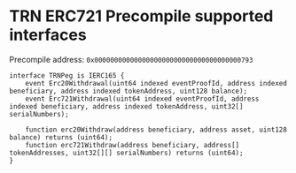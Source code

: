 # TRN ERC721 Precompile supported interfaces

Precompile address: `0x0000000000000000000000000000000000000793`

```solidity
interface TRNPeg is IERC165 {
    event Erc20Withdrawal(uint64 indexed eventProofId, address indexed beneficiary, address indexed tokenAddress, uint128 balance);
    event Erc721Withdrawal(uint64 indexed eventProofId, address indexed beneficiary, address indexed tokenAddress, uint32[] serialNumbers);
    
    function erc20Withdraw(address beneficiary, address asset, uint128 balance) returns (uint64);
    function erc721Withdraw(address beneficiary, address[] tokenAddresses, uint32[][] serialNumbers) returns (uint64);
}
```
